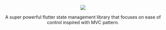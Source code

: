 <p align="center">
  <img src="https://i.imgur.com/DAFGeAd.png">
</p>

<p align="center">A super powerful flutter state management library that focuses on ease of control inspired with MVC pattern.</p>